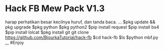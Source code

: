 # Hack FB Mew Pack V1.3 

harap perhatikan besar kecilnya huruf, dan tanda baca.
...
$pkg update && pkg upgrade 
$pkg python 
$pkg python2 
$pip install request 
$pip install bs4 
$pip install lolcat 
$pkg install git 
git clone https://github.com/BjourkaTutorial/hack-fb 
$cd hack-fb 
$ls
$python mbf.py
,,,
#Enjoy
